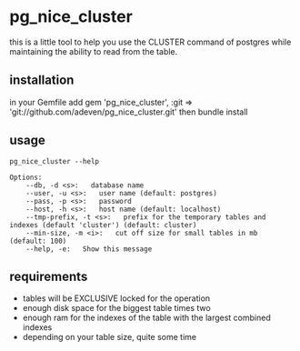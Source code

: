 # pg_nice_cluster
this is a little tool to help you use the CLUSTER command of postgres while maintaining the ability to read from the table.

## installation
in your Gemfile add
    gem 'pg_nice_cluster', :git => 'git://github.com/adeven/pg_nice_cluster.git'
then
    bundle install

## usage
    pg_nice_cluster --help

    Options:
        --db, -d <s>:   database name
        --user, -u <s>:   user name (default: postgres)
        --pass, -p <s>:   password
        --host, -h <s>:   host name (default: localhost)
        --tmp-prefix, -t <s>:   prefix for the temporary tables and indexes (default 'cluster') (default: cluster)
        --min-size, -m <i>:   cut off size for small tables in mb (default: 100)
        --help, -e:   Show this message

## requirements
* tables will be EXCLUSIVE locked for the operation
* enough disk space for the biggest table times two
* enough ram for the indexes of the table with the largest combined indexes
* depending on your table size, quite some time